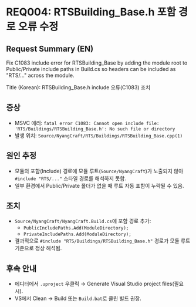 # REQ004: RTSBuilding_Base.h 포함 경로 오류 수정

## Request Summary (EN)
Fix C1083 include error for RTSBuilding_Base by adding the module root to Public/Private include paths in Build.cs so headers can be included as "RTS/..." across the module.

Title (Korean): RTSBuilding_Base.h include 오류(C1083) 조치

## 증상
- MSVC 에러: `fatal error C1083: Cannot open include file: 'RTS/Buildings/RTSBuilding_Base.h': No such file or directory`
- 발생 위치: `Source/NyangCraft/RTS/Buildings/RTSBuilding_Base.cpp(1)`

## 원인 추정
- 모듈의 포함(Include) 경로에 모듈 루트(`Source/NyangCraft`)가 노출되지 않아 `#include "RTS/..."` 스타일 경로를 해석하지 못함.
- 일부 환경에서 Public/Private 폴더가 없을 때 루트 자동 포함이 누락될 수 있음.

## 조치
- `Source/NyangCraft/NyangCraft.Build.cs`에 포함 경로 추가:
  - `PublicIncludePaths.Add(ModuleDirectory);`
  - `PrivateIncludePaths.Add(ModuleDirectory);`
- 결과적으로 `#include "RTS/Buildings/RTSBuilding_Base.h"` 경로가 모듈 루트 기준으로 정상 해석됨.

## 후속 안내
- 에디터에서 `.uproject` 우클릭 → Generate Visual Studio project files(필요 시).
- VS에서 Clean → Build 또는 `Build.bat`로 클린 빌드 권장.
